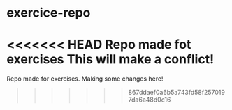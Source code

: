# exercice-repo
<<<<<<< HEAD
Repo made fot exercises
This will make a conflict!
=======
Repo made for exercises.
Making some changes here!
>>>>>>> 867ddaef0a6b5a743fd58f2570197da6a48d0c16
